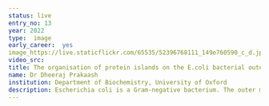 ```yaml
---
status: live
entry_no: 13
year: 2022
type:  image 
early_career:  yes 
image_https://live.staticflickr.com/65535/52396768111_149e760590_c_d.jpg
video_src: 
title: The organisation of protein islands on the E.coli bacterial outer membrane
name: Dr Dheeraj Prakaash
institution: Department of Biochemistry, University of Oxford
description: Escherichia coli is a Gram-negative bacterium. The outer membrane, which surrounds the bacterium, is composed of proteins (shown in orange in the initial magnification; red-green (low-high) depth gradient in the final magnification) embedded within lipopolysaccharide (LPS) molecules in the outer leaflet (yellow and light blue layers) and phospholipids in the inner leaflet (dark blue layer). LPS acts as a barrier restricting the entry of a large number of molecules such as antibiotics. Our simulations contributed to a multidisciplinary study which showed the spatial organisation of the outer membrane to be different from textbook models. Rather than a uniform distribution of proteins and lipids, there are distinct regions enriched in proteins (termed 'islands') and regions occupied largely by lipids. The magnified images were rendered using Visual Molecular Dynamics while the remainder of the image was created using Inkscape. Molecular Dynamics simulations on ARCHER2 were performed using the Gromacs 2021 package.
---
```

